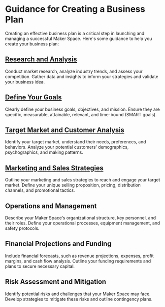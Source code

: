 # Guidance for Creating a Business Plan

Creating an effective business plan is a critical step in launching and managing a successful Maker Space. Here's some guidance to help you create your business plan:

## [Research and Analysis](https://github.com/mrthomware/MakerSpace/blob/main/MakerSpace/4.0_Develop_a_Business_Plan/Guidance%20for%20Creating%20a%20Business%20Plan/Research%20and%20Analysis.md)
Conduct market research, analyze industry trends, and assess your competition. Gather data and insights to inform your strategies and validate your business idea.

## [Define Your Goals](https://github.com/mrthomware/MakerSpace/blob/main/MakerSpace/4.0_Develop_a_Business_Plan/Guidance%20for%20Creating%20a%20Business%20Plan/Define%20Your%20Goals.md)
Clearly define your business goals, objectives, and mission. Ensure they are specific, measurable, attainable, relevant, and time-bound (SMART goals).

## [Target Market and Customer Analysis](https://github.com/mrthomware/MakerSpace/blob/main/MakerSpace/4.0_Develop_a_Business_Plan/Guidance%20for%20Creating%20a%20Business%20Plan/Target%20Market%20and%20Customer%20Analysis.md)
Identify your target market, understand their needs, preferences, and behaviors. Analyze your potential customers' demographics, psychographics, and making patterns.

## [Marketing and Sales Strategies](https://github.com/mrthomware/MakerSpace/blob/main/MakerSpace/4.0_Develop_a_Business_Plan/Guidance%20for%20Creating%20a%20Business%20Plan/Marketing%20and%20Sales%20Strategies.md)
Outline your marketing and sales strategies to reach and engage your target market. Define your unique selling proposition, pricing, distribution channels, and promotional tactics.

## Operations and Management
Describe your Maker Space's organizational structure, key personnel, and their roles. Define your operational processes, equipment management, and safety protocols.

## Financial Projections and Funding
Include financial forecasts, such as revenue projections, expenses, profit margins, and cash flow analysis. Outline your funding requirements and plans to secure necessary capital.

## Risk Assessment and Mitigation
Identify potential risks and challenges that your Maker Space may face. Develop strategies to mitigate these risks and outline contingency plans.
